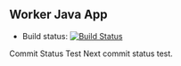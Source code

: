 ## Worker Java App

- Build status: [![Build Status](http://34.65.15.104:8080/buildStatus/icon?job=instavote%2Fworker-build)](http://34.65.15.104:8080/job/instavote/job/worker-build/)

Commit Status Test
Next commit status test.

